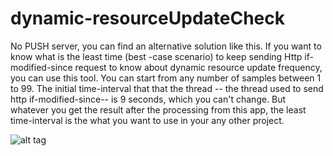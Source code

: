 
# dynamic-resourceUpdateCheck
No PUSH server, you can find an alternative solution like this. If you want to know what is the least time (best -case scenario) to keep sending Http if-modified-since request to know about dynamic resource update frequency, you can use this tool. You can start from any number of samples between 1 to 99. The initial time-interval that that the thread -- the thread used to send http if-modified-since-- is 9 seconds, which you can't change. But whatever you get the result after the processing from this app, the least time-interval is the what you want to use in your any other project. 

![alt tag](https://github.com/uddhavgautam/dynamic-resourceUpdateCheck/app/1.png)

